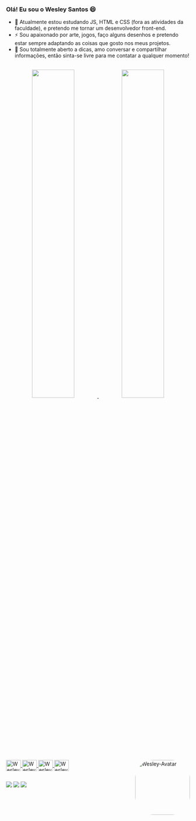### Olá! Eu sou o Wesley Santos 😄

- 🌱 Atualmente estou estudando JS, HTML e CSS (fora as atividades da faculdade), e pretendo me tornar um desenvolvedor front-end.
- ⚡ Sou apaixonado por arte, jogos, faço alguns desenhos e pretendo estar sempre adaptando as coisas que gosto nos meus projetos.
- 🤗 Sou totalmente aberto a dicas, amo conversar e compartilhar informações, então sinta-se livre para me contatar a qualquer momento!
<!-- - ✍🏻 Sou novo na plataforma, em desenvolvimento web e programação em geral. Espero poder me adaptar aqui, aprender e contribuir com o que eu puder. --> 
##

<div align="center">
  <a href="https://github.com/wesleysantosdev">
  <img  width="48%" src="https://github-readme-stats.vercel.app/api?username=wesleysantosdev&show_icons=true&theme=radical&count_private=true"/>
  <img  width="48%" src="https://github-readme-stats.vercel.app/api/top-langs/?username=wesleysantosdev&layout=compact&theme=radical"/>
</div>

<div style="display: inline_block"><br>
  <img align="center" alt="Wesley-JS" height="30" width="40" src="https://cdn.jsdelivr.net/gh/devicons/devicon/icons/javascript/javascript-plain.svg">
  <img align="center" alt="Wesley-HTML" height="30" width="40" src="https://cdn.jsdelivr.net/gh/devicons/devicon/icons/html5/html5-original.svg">
  <img align="center" alt="Wesley-CSS" height="30" width="40" src="https://cdn.jsdelivr.net/gh/devicons/devicon/icons/css3/css3-original.svg">
<!--   <img align="center" alt="Wesley-Python" height="30" width="40" src="https://cdn.jsdelivr.net/gh/devicons/devicon/icons/python/python-original.svg"> -->
  <img align="center" alt="Wesley-C" height="30" width="40" src="https://cdn.jsdelivr.net/gh/devicons/devicon/icons/c/c-original.svg">
  <img align="right" alt="Wesley-Avatar" height="150" style="border-radius:50px;" src="https://media.discordapp.net/attachments/806662191432204322/956914941540073542/Webp.net-gifmaker.gif">
</div>
  
  ##

  <div>
    <a href="https://instagram.com/wes.santosb" target="_blank" rel="external"><img src="https://img.shields.io/badge/-Instagram-%23E4405F?style=for-the-badge&logo=instagram&logoColor=white"></a>
    <a href="mailto:wesleysantosdev@outlook.com" rel="external"><img src="https://img.shields.io/badge/Microsoft_Outlook-0078D4?style=for-the-badge&logo=microsoft-outlook&logoColor=white"></a>
    <a href="https://www.linkedin.com/in/wesleysantosdev" target="_blank" rel="external"><img src="https://img.shields.io/badge/-LinkedIn-%230077B5?style=for-the-badge&logo=linkedin&logoColor=white"></a> 
  </div>
  
           
          

          
         
          
